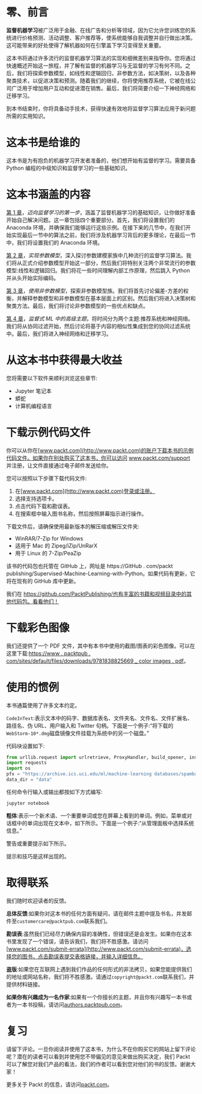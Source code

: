 

# 零、前言

**监督机器学习**被广泛用于金融、在线广告和分析等领域，因为它允许您训练您的系统进行价格预测、活动调整、客户推荐等，使系统能够自我调整并自行做出决策。这可能带来的好处使得了解机器如何在引擎盖下学习变得至关重要。

这本书将通过许多流行的监督机器学习算法的实现和细微差别来指导你。您将通过快速概述开始这一旅程，并了解有监督的机器学习与无监督的学习有何不同。之后，我们将探索参数模型，如线性和逻辑回归，非参数方法，如决策树，以及各种聚类技术，以促进决策和预测。随着我们的继续，你将使用推荐系统，它被在线公司广泛用于增加用户互动和促进潜在销售。最后，我们将简要介绍一下神经网络和迁移学习。

到本书结束时，你将具备动手技术，获得快速有效地将监督学习算法应用于新问题所需的实用知识。



# 这本书是给谁的

这本书是为有抱负的机器学习开发者准备的，他们想开始有监督的学习。需要具备 Python 编程的中级知识和监督学习的一些基础知识。



# 这本书涵盖的内容

[第 1 章](a1933cd1-a636-44f9-9729-f9e68d9c726e.xhtml)，*迈向监督学习的第一步*，涵盖了监督机器学习的基础知识，让你做好准备开始自己解决问题。这一章包括四个重要部分。首先，我们将设置我们的 Anaconda 环境，并确保我们能够运行这些示例。在接下来的几节中，在我们开始实现最后一节中的算法之前，我们将涉及机器学习背后的更多理论，在最后一节中，我们将设置我们的 Anaconda 环境。

[第 2 章](b51fa9b6-9158-4bcf-9998-18a8f91d3d06.xhtml)，*实现参数模型*，深入探讨参数建模家族中几种流行的监督学习算法。我们将从正式介绍参数模型开始这一部分，然后我们将特别关注两个非常流行的参数模型:线性和逻辑回归。我们将花一些时间理解内部工作原理，然后跳入 Python 并从头开始实际编码。

[第 3 章](028b1786-df10-4e2b-96be-541675edd2cd.xhtml)，*使用非参数模型*，探索非参数模型族。我们将首先讨论偏差-方差的权衡，并解释参数模型和非参数模型在基本层面上的区别。然后我们将进入决策树和聚类方法。最后，我们将讨论非参数模型的一些优点和缺点。

[第 4 章](378fd619-42ca-448d-a0a4-8419697ebcb1.xhtml)，*监督式 ML 中的高级主题*，将时间分为两个主题:推荐系统和神经网络。我们将从协同过滤开始，然后讨论将基于内容的相似性集成到您的协同过滤系统中。最后，我们将进入神经网络和迁移学习。



# 从这本书中获得最大收益

您将需要以下软件来顺利浏览这些章节:

*   Jupyter 笔记本
*   蟒蛇
*   计算机编程语言



# 下载示例代码文件

你可以从你在[www.packt.com](http://www.packt.com)的账户下载本书的示例代码文件。如果你在别处购买了这本书，你可以访问 www.packt.com/support 并注册，让文件直接通过电子邮件发送给你。

您可以按照以下步骤下载代码文件:

1.  在[www.packt.com](http://www.packt.com)登录或注册。
2.  选择支持选项卡。
3.  点击代码下载和勘误表。
4.  在搜索框中输入图书名称，然后按照屏幕指示进行操作。

下载文件后，请确保使用最新版本的解压缩或解压文件夹:

*   WinRAR/7-Zip for Windows
*   适用于 Mac 的 Zipeg/iZip/UnRarX
*   用于 Linux 的 7-Zip/PeaZip

该书的代码包也托管在 GitHub 上，网址是 https://GitHub . com/packt publishing/Supervised-Machine-Learning-with-Python。如果代码有更新，它将在现有的 GitHub 库中更新。

我们在 https://github.com/PacktPublishing/也有丰富的书籍和视频目录中的其他代码包。看看他们！



# 下载彩色图像

我们还提供了一个 PDF 文件，其中有本书中使用的截图/图表的彩色图像。可以在这里下载:[https://www . packtpub . com/sites/default/files/downloads/9781838825669 _ color images . pdf](https://www.packtpub.com/sites/default/files/downloads/9781838825669_ColorImages.pdf)。



# 使用的惯例

本书通篇使用了许多文本约定。

`CodeInText`:表示文本中的码字、数据库表名、文件夹名、文件名、文件扩展名、路径名、伪 URL、用户输入和 Twitter 句柄。下面是一个例子:“将下载的`WebStorm-10*.dmg`磁盘镜像文件挂载为系统中的另一个磁盘。”

代码块设置如下:

```py
from urllib.request import urlretrieve, ProxyHandler, build_opener, install_opener
import requests
import os
pfx = "https://archive.ics.uci.edu/ml/machine-learning databases/spambase/"
data_dir = "data"
```

任何命令行输入或输出都按如下方式编写:

```py
jupyter notebook
```

**粗体**:表示一个新术语、一个重要单词或您在屏幕上看到的单词。例如，菜单或对话框中的单词出现在文本中，如下所示。下面是一个例子:“从管理面板中选择系统信息。”

警告或重要提示如下所示。

提示和技巧是这样出现的。



# 取得联系

我们随时欢迎读者的反馈。

**总体反馈**:如果你对这本书的任何方面有疑问，请在邮件主题中提及书名，并发邮件至`customercare@packtpub.com`联系我们。

**勘误表**:虽然我们已经尽力确保内容的准确性，但错误还是会发生。如果你在这本书里发现了一个错误，请告诉我们，我们将不胜感激。请访问[www.packt.com/submit-errata](http://www.packt.com/submit-errata)，选择您的图书，点击勘误表提交表格链接，并输入详细信息。

**盗版**:如果您在互联网上遇到我们作品的任何形式的非法拷贝，如果您能提供我们的地址或网站名称，我们将不胜感激。请通过`copyright@packt.com`联系我们，并提供材料链接。

**如果你有兴趣成为一名作家**:如果有一个你擅长的主题，并且你有兴趣写一本书或者为一本书投稿，请访问[authors.packtpub.com](http://authors.packtpub.com/)。



# 复习

请留下评论。一旦你阅读并使用了这本书，为什么不在你购买它的网站上留下评论呢？潜在的读者可以看到并使用您不带偏见的意见来做出购买决定，我们 Packt 可以了解您对我们产品的看法，我们的作者可以看到您对他们的书的反馈。谢谢大家！

更多关于 Packt 的信息，请访问[packt.com](http://www.packt.com/)。
